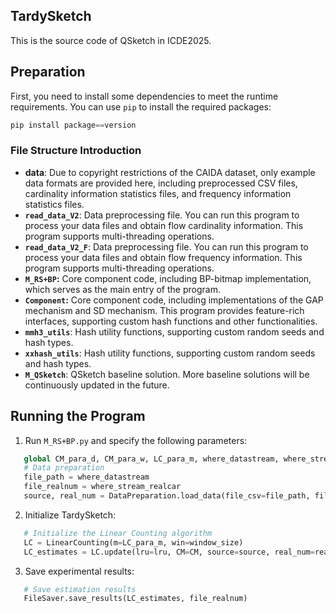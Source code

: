 ## TardySketch

This is the source code of QSketch in ICDE2025.  

## Preparation

First, you need to install some dependencies to meet the runtime requirements. You can use `pip` to install the required packages:  

```python
pip install package==version
```



### File Structure Introduction  
- **data**: Due to copyright restrictions of the CAIDA dataset, only example data formats are provided here, including preprocessed CSV files, cardinality information statistics files, and frequency information statistics files.  
- **`read_data_V2`**: Data preprocessing file. You can run this program to process your data files and obtain flow cardinality information. This program supports multi-threading operations.  
- **`read_data_V2_F`**: Data preprocessing file. You can run this program to process your data files and obtain flow frequency information. This program supports multi-threading operations.  
- **`M_RS+BP`:** Core component code, including BP-bitmap implementation, which serves as the main entry of the program.  
- **`Component`:** Core component code, including implementations of the GAP mechanism and SD mechanism. This program provides feature-rich interfaces, supporting custom hash functions and other functionalities.  
- **`mmh3_utils`**: Hash utility functions, supporting custom random seeds and hash types.  
- **`xxhash_utils`**: Hash utility functions, supporting custom random seeds and hash types.  
- **`M_QSketch`**: QSketch baseline solution. More baseline solutions will be continuously updated in the future.  

## Running the Program  
1. Run `M_RS+BP.py` and specify the following parameters:  
```python
   global CM_para_d, CM_para_w, LC_para_m, where_datastream, where_stream_realcar, window_size  
   # Data preparation  
   file_path = where_datastream  
   file_realnum = where_stream_realcar  
   source, real_num = DataPreparation.load_data(file_csv=file_path, file_real=file_realnum)  
```

2. Initialize TardySketch:

```python
   # Initialize the Linear Counting algorithm  
   LC = LinearCounting(m=LC_para_m, win=window_size)  
   LC_estimates = LC.update(lru=lru, CM=CM, source=source, real_num=real_num)  
```

3. Save experimental results:

```python
   # Save estimation results  
   FileSaver.save_results(LC_estimates, file_realnum)  
```

